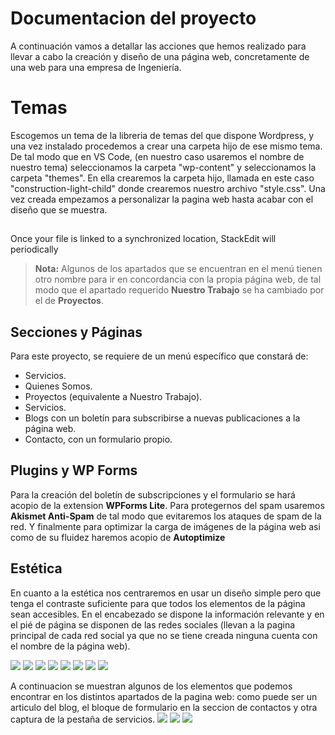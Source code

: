 ﻿# Documentacion del proyecto

A continuación vamos a detallar las acciones que hemos realizado para llevar a cabo la creación y diseño de una página web, concretamente de una web para una empresa de Ingeniería.


# Temas

Escogemos un tema de la libreria de temas del que dispone Wordpress, y una vez instalado procedemos a crear una carpeta hijo de ese mismo tema.
De tal modo que en VS Code, (en nuestro caso usaremos el nombre de nuestro tema) seleccionamos la carpeta "wp-content" y seleccionamos la carpeta "themes".
En ella crearemos la carpeta hijo, llamada en este caso "construction-light-child" donde crearemos nuestro archivo "style.css".
Una vez creada empezamos a personalizar la pagina web hasta acabar con el diseño que se muestra.
## 

Once your file is linked to a synchronized location, StackEdit will periodically 

> **Nota:** Algunos de los apartados que se encuentran en el menú tienen otro nombre para ir en concordancia con la propia página web, de tal modo que el apartado requerido **Nuestro Trabajo** se ha cambiado por el de **Proyectos**.



## Secciones y Páginas

Para este proyecto, se requiere de un menú específico que constará de:

- Servicios.
- Quienes Somos.
- Proyectos (equivalente a Nuestro Trabajo).
- Servicios.
- Blogs con un boletín para subscribirse a nuevas publicaciones a la página web.
- Contacto, con un formulario propio.
## Plugins y WP Forms

Para la creación del boletín de subscripciones y el formulario se hará acopio de la extension **WPForms Lite**. Para protegernos del spam usaremos **Akismet Anti-Spam** de tal modo que evitaremos los ataques de spam de la red.
Y finalmente para optimizar la carga de imágenes de la página web asi como de su fluidez haremos acopio de **Autoptimize**

## Estética
En cuanto a la estética nos centraremos en usar un diseño simple pero que tenga el contraste suficiente para que todos los elementos de la página sean accesibles.
En el encabezado se dispone la información relevante y en el pié de página se disponen de las redes sociales (llevan a la pagina principal de cada red social ya que no se tiene creada ninguna cuenta con el nombre de la página web).

<img src="https://user-images.githubusercontent.com/89069423/146904608-25e3dd77-3d5c-4ee0-a726-6d0a465afa74.png"/>
<img src="https://user-images.githubusercontent.com/89069423/146904929-1e3afa34-aea8-4540-9d12-49fc0aff5e4f.png"/>
<img src="https://user-images.githubusercontent.com/89069423/146905015-c7700779-32e3-4ee9-9bac-a72417c4495d.png"/>
<img src="https://user-images.githubusercontent.com/89069423/146905032-e21aa4aa-4b8a-4fdf-8a19-2adf57dea7e2.png"/>
<img src="https://user-images.githubusercontent.com/89069423/146905048-2f665359-cc7f-4cb1-a8e0-437489de3ac3.png"/>
<img src="https://user-images.githubusercontent.com/89069423/146908245-caf9da0d-8cc1-4899-8aef-2fafedf68e37.png"/>
<img src="https://user-images.githubusercontent.com/89069423/146905084-c5d54222-14fd-4fbd-8d3e-4a5e5ec7d91a.png"/>
<img src="https://user-images.githubusercontent.com/89069423/146905442-6cc6231c-3ff7-4fca-ac36-a2fbe73bf199.png"/>

 A continuacion se muestran algunos de los elementos que podemos encontrar en los distintos apartados de la pagina web: como puede ser un articulo del blog, el bloque de formulario en la seccion de contactos y otra captura de la pestaña de servicios.
<img src="https://user-images.githubusercontent.com/89069423/146910916-b7b74342-3af4-4069-a38f-eb03a007819b.png"/>
<img src="https://user-images.githubusercontent.com/89069423/146910923-2e62014d-228d-4c03-b0a2-ceb99bfd31fc.png"/>
<img src="https://user-images.githubusercontent.com/89069423/146910940-524f3f81-9523-4fcb-98ce-d01eba64a555.png"/>


 



